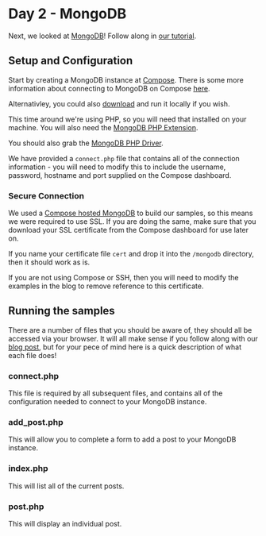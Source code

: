 # Day 2 - MongoDB
Next, we looked at [MongoDB](http://www.mongodb.com)! Follow along in [our tutorial](https://developer.ibm.com/clouddataservices/2016/08/05/7-databases-7-days-mongodb/).

## Setup and Configuration
Start by creating a MongoDB instance at [Compose](https://compose.com/). There is some more information about connecting to MongoDB on Compose [here](https://www.compose.com/articles/connecting-to-the-new-mongodb-at-compose/).

Alternativley, you could also [download](https://www.mongodb.com/download-center) and run it locally if you wish.

This time around we're using PHP, so you will need that installed on your machine. You will also need the [MongoDB PHP Extension](https://docs.mongodb.com/ecosystem/drivers/php/).

You should also grab the [MongoDB PHP Driver](http://mongodb.github.io/mongo-php-library/).

We have provided a `connect.php` file that contains all of the connection information - you will need to modify this to include the username, password, hostname and port supplied on the Compose dashboard.

### Secure Connection
We used a [Compose hosted MongoDB](http://www.compose.com/mongodb) to build our samples, so this means we were required to use SSL. If you are doing the same, make sure that you download your SSL certificate from the Compose dashboard for use later on.

If you name your certificate file `cert` and drop it into the `/mongodb` directory, then it should work as is.

If you are not using Compose or SSH, then you will need to modify the examples in the blog to remove reference to this certificate.

## Running the samples

There are a number of files that you should be aware of, they should all be accessed via your browser. It will all make sense if you follow along with our [blog post](https://developer.ibm.com/clouddataservices/2016/08/05/7-databases-7-days-mongodb/), but for your pece of mind here is a quick description of what each file does!

### connect.php
This file is required by all subsequent files, and contains all of the configuration needed to connect to your MongoDB instance.

### add_post.php
This will allow you to complete a form to add a post to your MongoDB instance.

### index.php
This will list all of the current posts.

### post.php
This will display an individual post.
